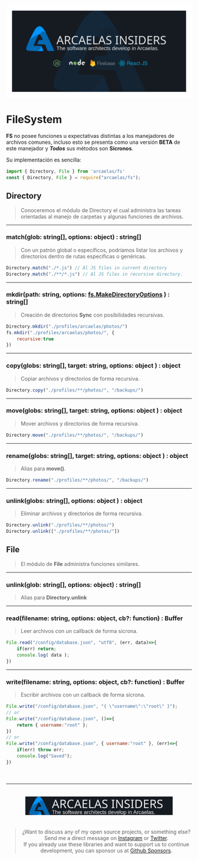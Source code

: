 <img alt="ARCAELAS LOGO" src="https://raw.githubusercontent.com/Arcaelas-Insiders-ES/dist/main/banner/dark.svg" />

# FileSystem

**FS** no posee funciones u expectativas distintas a los manejadores de archivos comunes, incluso esto se presenta como una versión **BETA** de este manejador y  ***Todos***  sus métodos son **Sícronos**.

Su implementación es sencilla:

```js
import { Directory, File } from 'arcaelas/fs'
const { Directory, File } = require("arcaelas/fs");
```


## Directory
> Conoceremos el módulo de Directory el cual administra las tareas orientadas al manejo de carpetas y algunas funciones de archivos.

---
### match(glob: string[], options: object) : string[]
> Con un patrón global o específicos, podríamos listar los archivos y directorios dentro de rutas específicas o genéricas.

```js
Directory.match("./*.js") // Al JS files in current directory
Directory.match("./**/*.js") // Al JS files in recursive directory.
```

---
### mkdir(path: string, options: [fs.MakeDirectoryOptions](https://nodejs.org/api/fs.html#fspromisesmkdirpath-options) ) : string[]
> Creación de directorios **Sync** con posibilidades recursivas.

```js
Directory.mkdir("./profiles/arcaelas/photos/")
fs.mkdir("./profiles/arcaelas/photos/", {
    recursive:true
})
```

---
### copy(globs: string[], target: string, options: object ) : object
> Copiar archivos y directorios de forma recursiva.

```js
Directory.copy("./profiles/**/photos/", "/backups/")
```

---
### move(globs: string[], target: string, options: object ) : object
> Mover archivos y directorios de forma recursiva.

```js
Directory.move("./profiles/**/photos/", "/backups/")
```

---
### rename(globs: string[], target: string, options: object ) : object
> Alias para **move()**.

```js
Directory.rename("./profiles/**/photos/", "/backups/")
```

---
### unlink(globs: string[], options: object ) : object
> Eliminar archivos y directorios de forma recursiva.

```js
Directory.unlink("./profiles/**/photos/")
Directory.unlink(["./profiles/**/photos/"])
```

## File
> El módulo de **File** administra funciones similares.

---
### unlink(glob: string[], options: object) : string[]
> Alias para **Directory.unlink**

---
### read(filename: string, options: object, cb?: function) : Buffer
> Leer archivos con un callback de forma sicrona.

```js
File.read("/config/database.json", "utf8", (err, data)=>{
    if(err) return;
    console.log( data );
})
```

---
### write(filename: string, options: object, cb?: function) : Buffer
> Escribir archivos con un callback de forma sicrona.

```js
File.write("/config/database.json", "{ \"username\":\"root\" }");
// or
File.write("/config/database.json", ()=>{
    return { username:"root" };
})
// or
File.write("/config/database.json", { username:"root" }, (err)=>{
    if(err) throw err;
    console.log("Saved");
})
```

<div style="text-align:center;margin-top:50px;">
<hr/>
<img src="https://raw.githubusercontent.com/Arcaelas-Insiders-ES/dist/main/footer/dark.svg" width="400px" style="margin:20px 0;">

> ¿Want to discuss any of my open source projects, or something else?Send me a direct message on [Instagram](https://instagram.com/arcaelas) or [Twitter](https://twitter.com/arcaelas).</br> If you already use these libraries and want to support us to continue development, you can sponsor us at [Github Sponsors](https://github.com/sponsors/arcaelas).
</div>